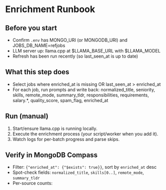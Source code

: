 # Enrichment Runbook

## Before you start
- Confirm `.env` has MONGO_URI (or MONGODB_URI) and JOBS_DB_NAME=refjobs
- LLM server up: llama.cpp at $LLAMA_BASE_URL with $LLAMA_MODEL
- Refresh has been run recently (so last_seen_at is up to date)

## What this step does
- Select jobs where enriched_at is missing OR last_seen_at > enriched_at
- For each job, run prompts and write back:
  normalized_title, seniority, skills, remote_mode, summary_tldr, responsibilities, requirements, salary.*, quality_score, spam_flag, enriched_at

## Run (manual)
1) Start/ensure llama.cpp is running locally.
2) Execute the enrichment process (your script/worker when you add it).
3) Watch logs for per-batch progress and parse skips.

## Verify in MongoDB Compass
- Filter: `{"enriched_at": {"$exists": true}}`, sort by `enriched_at` desc
- Spot-check fields: `normalized_title`, `skills[0..]`, `remote_mode`, `summary_tldr`
- Per-source counts:
